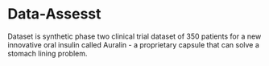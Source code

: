 # Data-Assesst
Dataset is synthetic phase two clinical trial dataset of 350 patients for a new innovative oral insulin called Auralin - a proprietary capsule that can solve a stomach lining problem.
